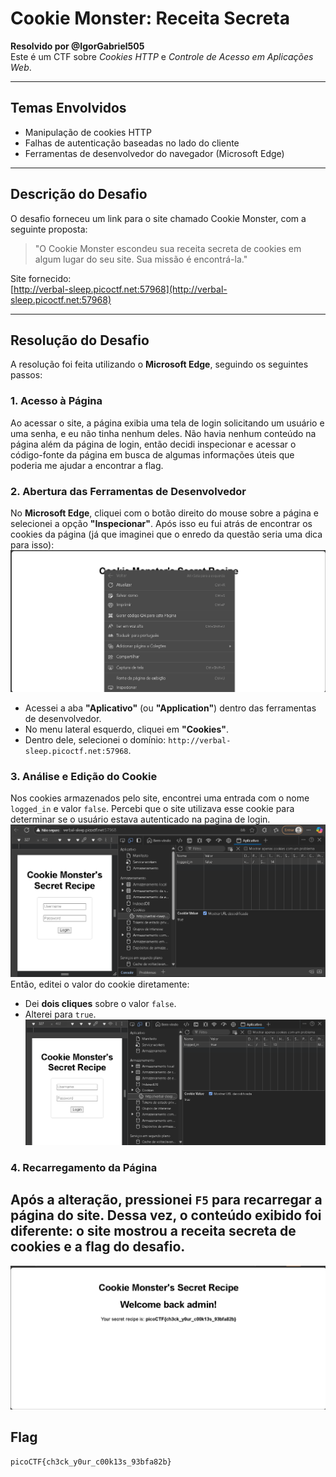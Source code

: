 # Cookie Monster: Receita Secreta  
**Resolvido por @IgorGabriel505**  
Este é um CTF sobre *Cookies HTTP* e *Controle de Acesso em Aplicações Web*.

---

## Temas Envolvidos

- Manipulação de cookies HTTP  
- Falhas de autenticação baseadas no lado do cliente  
- Ferramentas de desenvolvedor do navegador (Microsoft Edge)

---

## Descrição do Desafio  

O desafio forneceu um link para o site chamado Cookie Monster, com a seguinte proposta:

> "O Cookie Monster escondeu sua receita secreta de cookies em algum lugar do seu site. Sua missão é encontrá-la."

Site fornecido:  
[http://verbal-sleep.picoctf.net:57968](http://verbal-sleep.picoctf.net:57968)

---

## Resolução do Desafio

A resolução foi feita utilizando o **Microsoft Edge**, seguindo os seguintes passos:

### 1. Acesso à Página

Ao acessar o site, a página exibia uma tela de login solicitando um usuário e uma senha, e eu não tinha nenhum deles. Não havia nenhum conteúdo na página além da página de login, então decidi inspecionar e acessar o código-fonte da página em busca de algumas informações úteis que poderia me ajudar a encontrar a flag.

### 2. Abertura das Ferramentas de Desenvolvedor

No **Microsoft Edge**, cliquei com o botão direito do mouse sobre a página e selecionei a opção **"Inspecionar"**. Após isso eu fui atrás de encontrar os cookies da página (já que imaginei que o enredo da questão seria uma dica para isso):
![](Imagens-cookies/1.png)
- Acessei a aba **"Aplicativo"** (ou **"Application"**) dentro das ferramentas de desenvolvedor.
- No menu lateral esquerdo, cliquei em **"Cookies"**.
- Dentro dele, selecionei o domínio: `http://verbal-sleep.picoctf.net:57968`.

### 3. Análise e Edição do Cookie

Nos cookies armazenados pelo site, encontrei uma entrada com o nome `logged_in` e valor `false`. Percebi que o site utilizava esse cookie para determinar se o usuário estava autenticado na pagina de login.
![](Imagens-cookies/2.png)
Então, editei o valor do cookie diretamente:

- Dei **dois cliques** sobre o valor `false`.
- Alterei para `true`.
![](Imagens-cookies/3.png)
### 4. Recarregamento da Página

Após a alteração, pressionei `F5` para recarregar a página do site. Dessa vez, o conteúdo exibido foi diferente: o site mostrou a **receita secreta de cookies** e a **flag** do desafio.
---
![](Imagens-cookies/4.png)
## Flag

```text
picoCTF{ch3ck_y0ur_c00k13s_93bfa82b}
```
